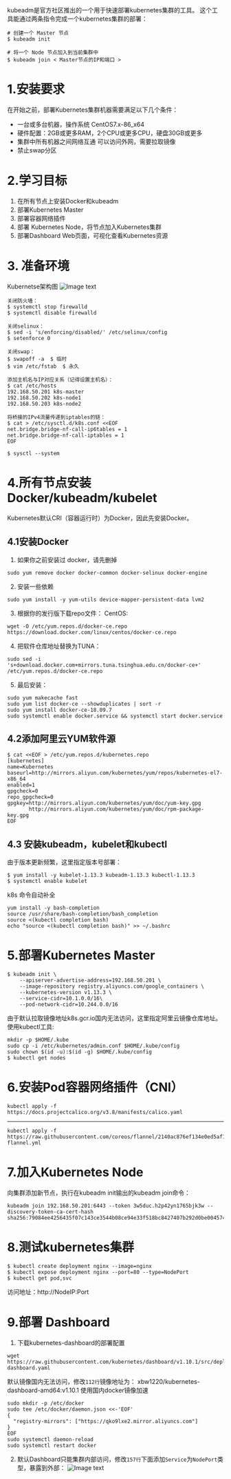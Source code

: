 kubeadm是官方社区推出的一个用于快速部署kubernetes集群的工具。
这个工具能通过两条指令完成一个kubernetes集群的部署：

```shell
# 创建一个 Master 节点
$ kubeadm init
 
# 将一个 Node 节点加入到当前集群中
$ kubeadm join < Master节点的IP和端口 >
```

# 1.安装要求
在开始之前，部署Kubernetes集群机器需要满足以下几个条件：
+ 一台或多台机器，操作系统 CentOS7.x-86_x64
+ 硬件配置：2GB或更多RAM，2个CPU或更多CPU，硬盘30GB或更多
+ 集群中所有机器之间网络互通 可以访问外网，需要拉取镜像
+ 禁止swap分区

# 2.学习目标
1. 在所有节点上安装Docker和kubeadm
2. 部署Kubernetes Master
3. 部署容器网络插件
4. 部署 Kubernetes Node，将节点加入Kubernetes集群
5. 部署Dashboard Web页面，可视化查看Kubernetes资源

# 3. 准备环境
Kubernetse架构图
![Image text](./pic/kubernetes架构图.png)

```shell
关闭防火墙：
$ systemctl stop firewalld
$ systemctl disable firewalld
 
关闭selinux：
$ sed -i 's/enforcing/disabled/' /etc/selinux/config
$ setenforce 0
 
关闭swap：
$ swapoff -a  $ 临时
$ vim /etc/fstab  $ 永久
 
添加主机名与IP对应关系（记得设置主机名）： 
$ cat /etc/hosts
192.168.50.201 k8s-master
192.168.50.202 k8s-node1
192.168.50.203 k8s-node2
 
将桥接的IPv4流量传递到iptables的链： 
$ cat > /etc/sysctl.d/k8s.conf <<EOF
net.bridge.bridge-nf-call-ip6tables = 1
net.bridge.bridge-nf-call-iptables = 1
EOF

$ sysctl --system
```

# 4.所有节点安装Docker/kubeadm/kubelet
Kubernetes默认CRI（容器运行时）为Docker，因此先安装Docker。 
## 4.1安装Docker
1. 如果你之前安装过 docker，请先删掉
```shell
sudo yum remove docker docker-common docker-selinux docker-engine
```
2. 安装一些依赖
```shell
sudo yum install -y yum-utils device-mapper-persistent-data lvm2
```
3. 根据你的发行版下载repo文件：
CentOS:
```shell
wget -O /etc/yum.repos.d/docker-ce.repo https://download.docker.com/linux/centos/docker-ce.repo
```
4. 把软件仓库地址替换为TUNA：
```shell
sudo sed -i 's+download.docker.com+mirrors.tuna.tsinghua.edu.cn/docker-ce+' /etc/yum.repos.d/docker-ce.repo
```
5. 最后安装：
```shell
sudo yum makecache fast
sudo yum list docker-ce --showduplicates | sort -r
sudo yum install docker-ce-18.09.7
sudo systemctl enable docker.service && systemctl start docker.service
```

## 4.2添加阿里云YUM软件源
```shell
$ cat <<EOF > /etc/yum.repos.d/kubernetes.repo
[kubernetes]
name=Kubernetes
baseurl=http://mirrors.aliyun.com/kubernetes/yum/repos/kubernetes-el7-x86_64
enabled=1
gpgcheck=0
repo_gpgcheck=0
gpgkey=http://mirrors.aliyun.com/kubernetes/yum/doc/yum-key.gpg
       http://mirrors.aliyun.com/kubernetes/yum/doc/rpm-package-key.gpg
EOF
```

## 4.3 安装kubeadm，kubelet和kubectl
由于版本更新频繁，这里指定版本号部署：
```shell
$ yum install -y kubelet-1.13.3 kubeadm-1.13.3 kubectl-1.13.3
$ systemctl enable kubelet
```
k8s 命令自动补全 
```
yum install -y bash-completion
source /usr/share/bash-completion/bash_completion
source <(kubectl completion bash)
echo "source <(kubectl completion bash)" >> ~/.bashrc
```

# 5.部署Kubernetes Master
```shell
$ kubeadm init \
    --apiserver-advertise-address=192.168.50.201 \
    --image-repository registry.aliyuncs.com/google_containers \
    --kubernetes-version v1.13.3 \
    --service-cidr=10.1.0.0/16\
    --pod-network-cidr=10.244.0.0/16
```

由于默认拉取镜像地址k8s.gcr.io国内无法访问，这里指定阿里云镜像仓库地址。
使用kubectl工具:
```shell
mkdir -p $HOME/.kube
sudo cp -i /etc/kubernetes/admin.conf $HOME/.kube/config
sudo chown $(id -u):$(id -g) $HOME/.kube/config
$ kubectl get nodes
```
# 6.安装Pod容器网络插件（CNI）
```Calico
kubectl apply -f https://docs.projectcalico.org/v3.8/manifests/calico.yaml
```

---
```flannel
kubectl apply -f https://raw.githubusercontent.com/coreos/flannel/2140ac876ef134e0ed5af15c65e414cf26827915/Documentation/kube-flannel.yml

```

# 7.加入Kubernetes Node
向集群添加新节点，执行在kubeadm init输出的kubeadm join命令：
```shell
kubeadm join 192.168.50.201:6443 --token 3w5duc.h2p42yn1765bjk3w --discovery-token-ca-cert-hash sha256:79084ee4256435f07c143ce3544b08ce94e33f518bc8427407b292d0be004574
```

# 8.测试kubernetes集群
```shell
$ kubectl create deployment nginx --image=nginx
$ kubectl expose deployment nginx --port=80 --type=NodePort
$ kubectl get pod,svc
```

访问地址：http://NodeIP:Port 

# 9.部署 Dashboard
1. 下载kubernetes-dashboard的部署配置
```shell
wget https://raw.githubusercontent.com/kubernetes/dashboard/v1.10.1/src/deploy/recommended/kubernetes-dashboard.yaml
```
默认镜像国内无法访问，修改`112行`镜像地址为： xbw1220/kubernetes-dashboard-amd64:v1.10.1
使用国内docker镜像加速
```shell
sudo mkdir -p /etc/docker
sudo tee /etc/docker/daemon.json <<-'EOF'
{
  "registry-mirrors": ["https://qko9lxe2.mirror.aliyuncs.com"]
}
EOF
sudo systemctl daemon-reload
sudo systemctl restart docker
```

2. 默认Dashboard只能集群内部访问，修改`157行`下面添加`Service`为`NodePort`类型，暴露到外部：
![Image text](./pic/Dashboard-Service.png)
